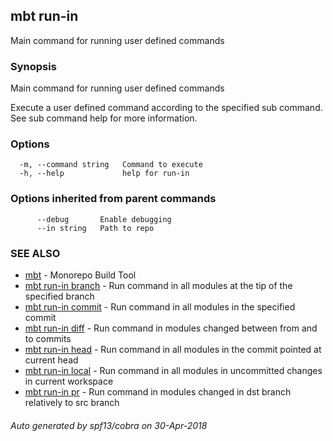 ## mbt run-in

Main command for running user defined commands

### Synopsis


Main command for running user defined commands

Execute a user defined command according to the specified sub command.
See sub command help for more information.


### Options

```
  -m, --command string   Command to execute
  -h, --help             help for run-in
```

### Options inherited from parent commands

```
      --debug       Enable debugging
      --in string   Path to repo
```

### SEE ALSO
* [mbt](mbt.md)	 - Monorepo Build Tool
* [mbt run-in branch](mbt_run-in_branch.md)	 - Run command in all modules at the tip of the specified branch
* [mbt run-in commit](mbt_run-in_commit.md)	 - Run command in all modules in the specified commit
* [mbt run-in diff](mbt_run-in_diff.md)	 - Run command in modules changed between from and to commits
* [mbt run-in head](mbt_run-in_head.md)	 - Run command in all modules in the commit pointed at current head
* [mbt run-in local](mbt_run-in_local.md)	 - Run command in all modules in uncommitted changes in current workspace
* [mbt run-in pr](mbt_run-in_pr.md)	 - Run command in modules changed in dst branch relatively to src branch

###### Auto generated by spf13/cobra on 30-Apr-2018
